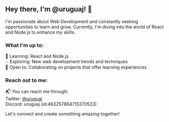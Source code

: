 ## Hey there, I'm @uruguaj! 👋

I'm passionate about Web Development and constantly seeking opportunities to learn and grow. Currently, I'm diving into the world of React and Node.js to enhance my skills.

### What I'm up to:

🌱 Learning: React and Node.js  
💡 Exploring: New web development trends and techniques  
🤝 Open to: Collaborating on projects that offer learning experiences

### Reach out to me:

📬 You can reach me through:  
Twitter: [@uruguaj](https://twitter.com/uruguaj)  
Discord: uruguaj (id:463257864715370523)

Let's connect and create something amazing together!


<!---
uruguaj/uruguaj is a ✨ special ✨ repository because its `README.md` (this file) appears on your GitHub profile.
You can click the Preview link to take a look at your changes.
--->
